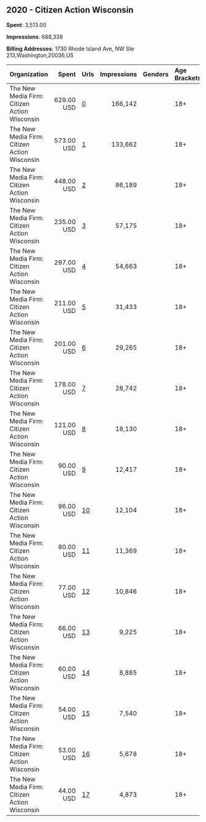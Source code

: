 ## 2020 - Citizen Action Wisconsin 
**Spent**: 3,513.00

**Impressions**: 688,338

**Billing Addresses**: 1730 Rhode Island Ave, NW Ste 213,Washington,20036,US

|Organization|Spent|Urls|Impressions|Genders|Age Brackets|Country Codes|
|:---|---:|:---|---:|:---|:---|:---|
|The New Media Firm: Citizen Action Wisconsin|629.00 USD|[0](https://www.snap.com/political-ads/asset/27c44c68449dc384c70ee1d79f0351753ec227cc0dd9c66a473895ce1547bfc0?mediaType=mp4)|166,142||18+|united states|
|The New Media Firm: Citizen Action Wisconsin|573.00 USD|[1](https://www.snap.com/political-ads/asset/27c44c68449dc384c70ee1d79f0351753ec227cc0dd9c66a473895ce1547bfc0?mediaType=mp4)|133,662||18+|united states|
|The New Media Firm: Citizen Action Wisconsin|448.00 USD|[2](https://www.snap.com/political-ads/asset/27c44c68449dc384c70ee1d79f0351753ec227cc0dd9c66a473895ce1547bfc0?mediaType=mp4)|86,189||18+|united states|
|The New Media Firm: Citizen Action Wisconsin|235.00 USD|[3](https://www.snap.com/political-ads/asset/27c44c68449dc384c70ee1d79f0351753ec227cc0dd9c66a473895ce1547bfc0?mediaType=mp4)|57,175||18+|united states|
|The New Media Firm: Citizen Action Wisconsin|297.00 USD|[4](https://www.snap.com/political-ads/asset/27c44c68449dc384c70ee1d79f0351753ec227cc0dd9c66a473895ce1547bfc0?mediaType=mp4)|54,663||18+|united states|
|The New Media Firm: Citizen Action Wisconsin|211.00 USD|[5](https://www.snap.com/political-ads/asset/3ab1186fa50f9c065bedfabad45df7c2aa0b65ce81b1de5b91c1e343b813dfb6?mediaType=mp4)|31,433||18+|united states|
|The New Media Firm: Citizen Action Wisconsin|201.00 USD|[6](https://www.snap.com/political-ads/asset/3ab1186fa50f9c065bedfabad45df7c2aa0b65ce81b1de5b91c1e343b813dfb6?mediaType=mp4)|29,265||18+|united states|
|The New Media Firm: Citizen Action Wisconsin|178.00 USD|[7](https://www.snap.com/political-ads/asset/27c44c68449dc384c70ee1d79f0351753ec227cc0dd9c66a473895ce1547bfc0?mediaType=mp4)|28,742||18+|united states|
|The New Media Firm: Citizen Action Wisconsin|121.00 USD|[8](https://www.snap.com/political-ads/asset/a58583da8d753e7dee33f1fa01ef427823dc6b7a66816f87e272d9227a3e9f54?mediaType=mp4)|18,130||18+|united states|
|The New Media Firm: Citizen Action Wisconsin|90.00 USD|[9](https://www.snap.com/political-ads/asset/3ab1186fa50f9c065bedfabad45df7c2aa0b65ce81b1de5b91c1e343b813dfb6?mediaType=mp4)|12,417||18+|united states|
|The New Media Firm: Citizen Action Wisconsin|96.00 USD|[10](https://www.snap.com/political-ads/asset/a58583da8d753e7dee33f1fa01ef427823dc6b7a66816f87e272d9227a3e9f54?mediaType=mp4)|12,104||18+|united states|
|The New Media Firm: Citizen Action Wisconsin|80.00 USD|[11](https://www.snap.com/political-ads/asset/3ab1186fa50f9c065bedfabad45df7c2aa0b65ce81b1de5b91c1e343b813dfb6?mediaType=mp4)|11,369||18+|united states|
|The New Media Firm: Citizen Action Wisconsin|77.00 USD|[12](https://www.snap.com/political-ads/asset/a58583da8d753e7dee33f1fa01ef427823dc6b7a66816f87e272d9227a3e9f54?mediaType=mp4)|10,846||18+|united states|
|The New Media Firm: Citizen Action Wisconsin|66.00 USD|[13](https://www.snap.com/political-ads/asset/3ab1186fa50f9c065bedfabad45df7c2aa0b65ce81b1de5b91c1e343b813dfb6?mediaType=mp4)|9,225||18+|united states|
|The New Media Firm: Citizen Action Wisconsin|60.00 USD|[14](https://www.snap.com/political-ads/asset/a58583da8d753e7dee33f1fa01ef427823dc6b7a66816f87e272d9227a3e9f54?mediaType=mp4)|8,885||18+|united states|
|The New Media Firm: Citizen Action Wisconsin|54.00 USD|[15](https://www.snap.com/political-ads/asset/a58583da8d753e7dee33f1fa01ef427823dc6b7a66816f87e272d9227a3e9f54?mediaType=mp4)|7,540||18+|united states|
|The New Media Firm: Citizen Action Wisconsin|53.00 USD|[16](https://www.snap.com/political-ads/asset/a58583da8d753e7dee33f1fa01ef427823dc6b7a66816f87e272d9227a3e9f54?mediaType=mp4)|5,678||18+|united states|
|The New Media Firm: Citizen Action Wisconsin|44.00 USD|[17](https://www.snap.com/political-ads/asset/3ab1186fa50f9c065bedfabad45df7c2aa0b65ce81b1de5b91c1e343b813dfb6?mediaType=mp4)|4,873||18+|united states|
